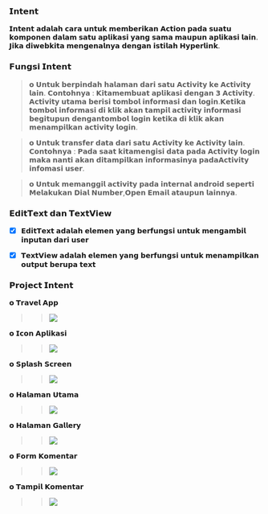 ### 𝗜𝗻𝘁𝗲𝗻𝘁

𝗜𝗻𝘁𝗲𝗻𝘁 𝗮𝗱𝗮𝗹𝗮𝗵 𝗰𝗮𝗿𝗮 𝘂𝗻𝘁𝘂𝗸 𝗺𝗲𝗺𝗯𝗲𝗿𝗶𝗸𝗮𝗻 𝗔𝗰𝘁𝗶𝗼𝗻 𝗽𝗮𝗱𝗮 𝘀𝘂𝗮𝘁𝘂 𝗸𝗼𝗺𝗽𝗼𝗻𝗲𝗻 𝗱𝗮𝗹𝗮𝗺 𝘀𝗮𝘁𝘂 𝗮𝗽𝗹𝗶𝗸𝗮𝘀𝗶 𝘆𝗮𝗻𝗴 𝘀𝗮𝗺𝗮 𝗺𝗮𝘂𝗽𝘂𝗻 𝗮𝗽𝗹𝗶𝗸𝗮𝘀𝗶 𝗹𝗮𝗶𝗻. 𝗝𝗶𝗸𝗮 𝗱𝗶𝘄𝗲𝗯𝗸𝗶𝘁𝗮 𝗺𝗲𝗻𝗴𝗲𝗻𝗮𝗹𝗻𝘆𝗮 𝗱𝗲𝗻𝗴𝗮𝗻 𝗶𝘀𝘁𝗶𝗹𝗮𝗵 𝗛𝘆𝗽𝗲𝗿𝗹𝗶𝗻𝗸.


### 𝗙𝘂𝗻𝗴𝘀𝗶 𝗜𝗻𝘁𝗲𝗻𝘁

> 𝗼 𝗨𝗻𝘁𝘂𝗸 𝗯𝗲𝗿𝗽𝗶𝗻𝗱𝗮𝗵 𝗵𝗮𝗹𝗮𝗺𝗮𝗻 𝗱𝗮𝗿𝗶 𝘀𝗮𝘁𝘂 𝗔𝗰𝘁𝗶𝘃𝗶𝘁𝘆 𝗸𝗲 𝗔𝗰𝘁𝗶𝘃𝗶𝘁𝘆 𝗹𝗮𝗶𝗻. 𝗖𝗼𝗻𝘁𝗼𝗵𝗻𝘆𝗮 : 𝗞𝗶𝘁𝗮𝗺𝗲𝗺𝗯𝘂𝗮𝘁 𝗮𝗽𝗹𝗶𝗸𝗮𝘀𝗶 𝗱𝗲𝗻𝗴𝗮𝗻 𝟯 𝗔𝗰𝘁𝗶𝘃𝗶𝘁𝘆. 𝗔𝗰𝘁𝗶𝘃𝗶𝘁𝘆 𝘂𝘁𝗮𝗺𝗮 𝗯𝗲𝗿𝗶𝘀𝗶 𝘁𝗼𝗺𝗯𝗼𝗹 𝗶𝗻𝗳𝗼𝗿𝗺𝗮𝘀𝗶 𝗱𝗮𝗻 𝗹𝗼𝗴𝗶𝗻.𝗞𝗲𝘁𝗶𝗸𝗮 𝘁𝗼𝗺𝗯𝗼𝗹 𝗶𝗻𝗳𝗼𝗿𝗺𝗮𝘀𝗶 𝗱𝗶 𝗸𝗹𝗶𝗸 𝗮𝗸𝗮𝗻 𝘁𝗮𝗺𝗽𝗶𝗹 𝗮𝗰𝘁𝗶𝘃𝗶𝘁𝘆 𝗶𝗻𝗳𝗼𝗿𝗺𝗮𝘀𝗶 𝗯𝗲𝗴𝗶𝘁𝘂𝗽𝘂𝗻 𝗱𝗲𝗻𝗴𝗮𝗻𝘁𝗼𝗺𝗯𝗼𝗹 𝗹𝗼𝗴𝗶𝗻 𝗸𝗲𝘁𝗶𝗸𝗮 𝗱𝗶 𝗸𝗹𝗶𝗸 𝗮𝗸𝗮𝗻 𝗺𝗲𝗻𝗮𝗺𝗽𝗶𝗹𝗸𝗮𝗻 𝗮𝗰𝘁𝗶𝘃𝗶𝘁𝘆 𝗹𝗼𝗴𝗶𝗻.

> 𝗼 𝗨𝗻𝘁𝘂𝗸 𝘁𝗿𝗮𝗻𝘀𝗳𝗲𝗿 𝗱𝗮𝘁𝗮 𝗱𝗮𝗿𝗶 𝘀𝗮𝘁𝘂 𝗔𝗰𝘁𝗶𝘃𝗶𝘁𝘆 𝗸𝗲 𝗔𝗰𝘁𝗶𝘃𝗶𝘁𝘆 𝗹𝗮𝗶𝗻. 𝗖𝗼𝗻𝘁𝗼𝗵𝗻𝘆𝗮 : 𝗣𝗮𝗱𝗮 𝘀𝗮𝗮𝘁 𝗸𝗶𝘁𝗮𝗺𝗲𝗻𝗴𝗶𝘀𝗶 𝗱𝗮𝘁𝗮 𝗽𝗮𝗱𝗮 𝗔𝗰𝘁𝗶𝘃𝗶𝘁𝘆 𝗹𝗼𝗴𝗶𝗻 𝗺𝗮𝗸𝗮 𝗻𝗮𝗻𝘁𝗶 𝗮𝗸𝗮𝗻 𝗱𝗶𝘁𝗮𝗺𝗽𝗶𝗹𝗸𝗮𝗻 𝗶𝗻𝗳𝗼𝗿𝗺𝗮𝘀𝗶𝗻𝘆𝗮 𝗽𝗮𝗱𝗮𝗔𝗰𝘁𝗶𝘃𝗶𝘁𝘆 𝗶𝗻𝗳𝗼𝗺𝗮𝘀𝗶 𝘂𝘀𝗲𝗿.

> 𝗼 𝗨𝗻𝘁𝘂𝗸 𝗺𝗲𝗺𝗮𝗻𝗴𝗴𝗶𝗹 𝗮𝗰𝘁𝗶𝘃𝗶𝘁𝘆 𝗽𝗮𝗱𝗮 𝗶𝗻𝘁𝗲𝗿𝗻𝗮𝗹 𝗮𝗻𝗱𝗿𝗼𝗶𝗱 𝘀𝗲𝗽𝗲𝗿𝘁𝗶 𝗠𝗲𝗹𝗮𝗸𝘂𝗸𝗮𝗻 𝗗𝗶𝗮𝗹 𝗡𝘂𝗺𝗯𝗲𝗿,𝗢𝗽𝗲𝗻 𝗘𝗺𝗮𝗶𝗹 𝗮𝘁𝗮𝘂𝗽𝘂𝗻 𝗹𝗮𝗶𝗻𝗻𝘆𝗮.


### 𝗘𝗱𝗶𝘁𝗧𝗲𝘅𝘁 𝗱𝗮𝗻 𝗧𝗲𝘅𝘁𝗩𝗶𝗲𝘄

- [x] 𝗘𝗱𝗶𝘁𝗧𝗲𝘅𝘁 𝗮𝗱𝗮𝗹𝗮𝗵 𝗲𝗹𝗲𝗺𝗲𝗻 𝘆𝗮𝗻𝗴 𝗯𝗲𝗿𝗳𝘂𝗻𝗴𝘀𝗶 𝘂𝗻𝘁𝘂𝗸 𝗺𝗲𝗻𝗴𝗮𝗺𝗯𝗶𝗹 𝗶𝗻𝗽𝘂𝘁𝗮𝗻 𝗱𝗮𝗿𝗶 𝘂𝘀𝗲𝗿
- [x] 𝗧𝗲𝘅𝘁𝗩𝗶𝗲𝘄 𝗮𝗱𝗮𝗹𝗮𝗵 𝗲𝗹𝗲𝗺𝗲𝗻 𝘆𝗮𝗻𝗴 𝗯𝗲𝗿𝗳𝘂𝗻𝗴𝘀𝗶 𝘂𝗻𝘁𝘂𝗸 𝗺𝗲𝗻𝗮𝗺𝗽𝗶𝗹𝗸𝗮𝗻 𝗼𝘂𝘁𝗽𝘂𝘁 𝗯𝗲𝗿𝘂𝗽𝗮 𝘁𝗲𝘅𝘁


### 𝗣𝗿𝗼𝗷𝗲𝗰𝘁 𝗜𝗻𝘁𝗲𝗻𝘁

𝗼 𝗧𝗿𝗮𝘃𝗲𝗹 𝗔𝗽𝗽
>> <img align="center" src="https://github.com/memorezasabana/LinearLayout_TravelApp/blob/master/AssetApp/TravelApp.gif">

𝗼 𝗜𝗰𝗼𝗻 𝗔𝗽𝗹𝗶𝗸𝗮𝘀𝗶
>> <img align="center" src="https://github.com/memorezasabana/LinearLayout_TravelApp/blob/master/AssetApp/iconapp.png">

𝗼 𝗦𝗽𝗹𝗮𝘀𝗵 𝗦𝗰𝗿𝗲𝗲𝗻
>> <img align="center" src="https://github.com/memorezasabana/LinearLayout_TravelApp/blob/master/AssetApp/SplashScreen.png">

𝗼 𝗛𝗮𝗹𝗮𝗺𝗮𝗻 𝗨𝘁𝗮𝗺𝗮
>> <img align="center" src="https://github.com/memorezasabana/LinearLayout_TravelApp/blob/master/AssetApp/halutama.png">

𝗼 𝗛𝗮𝗹𝗮𝗺𝗮𝗻 𝗚𝗮𝗹𝗹𝗲𝗿𝘆
>> <img align="center" src="https://github.com/memorezasabana/LinearLayout_TravelApp/blob/master/AssetApp/gallery.png">

𝗼 𝗙𝗼𝗿𝗺 𝗞𝗼𝗺𝗲𝗻𝘁𝗮𝗿
>> <img align="center" src="https://github.com/memorezasabana/LinearLayout_TravelApp/blob/master/AssetApp/form2.png">

𝗼 𝗧𝗮𝗺𝗽𝗶𝗹 𝗞𝗼𝗺𝗲𝗻𝘁𝗮𝗿
>> <img align="center" src="https://github.com/memorezasabana/LinearLayout_TravelApp/blob/master/AssetApp/tampil.png">
